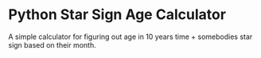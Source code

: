 # Python Star Sign Age Calculator
 A simple calculator for figuring out age in 10 years time + somebodies star sign based on their month. 
